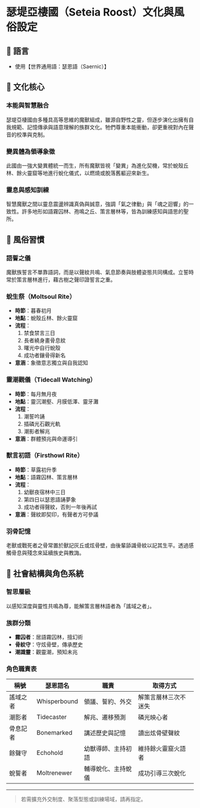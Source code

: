 
# 瑟堤亞棲國（Seteia Roost）文化與風俗設定

## 📌 語言
- 使用【世界通用語：瑟恩語（Saernic）】

## 🌿 文化核心
### 本能與智慧融合
瑟堤亞棲國由多種具高等思維的魔獸組成，雖源自野性之靈，但逐步演化出擁有自我規範、記憶傳承與語意理解的族群文化。牠們尊重本能衝動，卻更重視對內在聲音的校準與克制。

### 變異體為領導象徵
此國由一強大變異體統一而生，所有魔獸皆視「變異」為進化契機，常於蛻殼丘林、餘火靈窟等地進行蛻化儀式，以燃燒或脫落舊軀迎來新生。

### 靈息與感知訓練
智慧魔獸之間以靈息震盪辨識真偽與誠意，強調「氣之律動」與「魂之迴響」的一致性。許多地形如語霧囚林、孢鳴之丘、策言層林等，皆為訓練感知與語思的聖所。

## 🎐 風俗習慣

### 語誓之儀
魔獸族誓言不單靠語詞，而是以聲紋共鳴、氣息節奏與肢體姿態共同構成。立誓時常於策言層林進行，藉古樹之聲印證誓言之重。

### 蛻生祭（Moltsoul Rite）
- **時節**：暮春初月
- **地點**：蛻殼丘林、餘火靈窟
- **流程**：
  1. 禁食禁言三日
  2. 長者繞身畫骨息紋
  3. 曙光中自行蛻殼
  4. 成功者鑲骨得新名
- **意涵**：象徵意志獨立與自我認知

### 靈潮觀儀（Tidecall Watching）
- **時節**：每月無月夜
- **地點**：靈沉潮壑、月膜低澤、靈牙灘
- **流程**：
  1. 潮誓吟誦
  2. 插磷光石觀光軌
  3. 潮影者解兆
- **意涵**：群體預兆與命運導引

### 獸言初語（Firsthowl Rite）
- **時節**：草露初升季
- **地點**：語霧囚林、策言層林
- **流程**：
  1. 幼獸夜宿林中三日
  2. 第四日以瑟恩語誦夢象
  3. 成功者得聲紋，否則一年後再試
- **意涵**：聲紋即契印，有聲者方可參議

### 羽骨記憶
老獸或戰死者之骨常置於獸記灰丘或炫骨壁，由後輩舔識骨紋以記其生平。透過感觸骨息與殘念來延續族史與教誨。

## 🧬 社會結構與角色系統

### 智思層級
以感知深度與靈性共鳴為尊，能解策言層林語者為「謠域之者」。

### 族群分類
- **霧囚者**：居語霧囚林，擅幻術
- **骨紋守**：守炫骨壁，傳承歷史
- **潮識靈**：觀靈潮，預知未兆

### 角色職責表

| 稱號 | 瑟恩語名 | 職責 | 取得方式 |
|------|----------|------|----------|
| 謠域之者 | Whisperbound | 領議、誓約、外交 | 解策言層林三次不迷失 |
| 潮影者 | Tidecaster | 解兆、遷移預測 | 磷光映心者 |
| 骨息記者 | Bonemarked | 講述歷史與記憶 | 讀出炫骨壁聲紋 |
| 餘聲守 | Echohold | 幼獸導師、主持初語 | 維持餘火靈窟火語者 |
| 蛻誓者 | Moltrenewer | 輔導蛻化、主持蛻儀 | 成功引導三次蛻化 |

---

> 若需擴充外交制度、聚落型態或訓練場域，請再指定。
